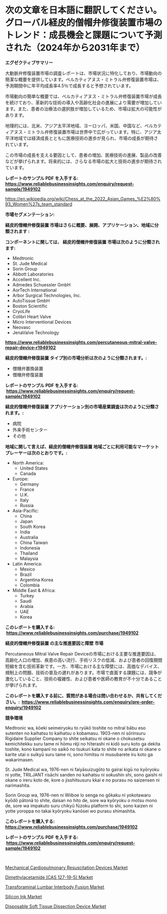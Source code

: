 <p><h1>次の文章を日本語に翻訳してください。グローバル経皮的僧帽弁修復装置市場のトレンド：成長機会と課題について予測された（2024年から2031年まで）</h1></p><p><strong>エグゼクティブサマリー</strong></p>
<p><p>大動脈弁修復装置市場の調査レポートは、市場状況に特化しており、市場動向の簡潔な概要を提供しています。ペルカティアヌス・ミトラル弁修復装置市場は、予測期間中に年平均成長率4.5％で成長すると予想されています。</p><p>市場動向の簡単な概要では、ペルカティアヌス・ミトラル弁修復装置市場が成長を続けており、革新的な技術の導入や高齢化社会の進展により需要が増加しています。また、患者の治療法の選択肢が増加しているため、市場は拡大の可能性があります。</p><p>地理的には、北米、アジア太平洋地域、ヨーロッパ、米国、中国など、ペルカティアヌス・ミトラル弁修復装置市場は世界中で広がっています。特に、アジア太平洋地域では経済成長とともに医療技術の進歩が見られ、市場の成長が期待されています。</p><p>この市場の成長を支える要因として、患者の増加、医療技術の進展、製品の改善などが挙げられます。将来的には、さらなる市場の拡大と技術の進歩が期待されています。</p></p>
<p><strong>レポートのサンプル PDF を入手する: <a href="https://www.reliablebusinessinsights.com/enquiry/request-sample/1949102">https://www.reliablebusinessinsights.com/enquiry/request-sample/1949102</a></strong></p>
<p><a href="https://en.wikipedia.org/wiki/Chess_at_the_2022_Asian_Games_%E2%80%93_Women%27s_team_standard">https://en.wikipedia.org/wiki/Chess_at_the_2022_Asian_Games_%E2%80%93_Women%27s_team_standard</a></p>
<p><strong>市場セグメンテーション:</strong></p>
<p><strong> 経皮的僧帽弁修復装置 市場はさらに概要、展開、アプリケーション、地域に分類されます :</strong></p>
<p><strong>コンポーネントに関しては、 経皮的僧帽弁修復装置 市場は次のように分類されます: &nbsp;</strong></p>
<p><ul><li>Medtronic</li><li>St. Jude Medical</li><li>Sorin Group</li><li>Abbott Laboratories</li><li>Accellent Inc.</li><li>Admedes Schuessler GmbH</li><li>AorTech International</li><li>Arbor Surgical Technologies, Inc.</li><li>AutoTissue GmbH</li><li>Boston Scientific</li><li>CryoLife</li><li>Colibri Heart Valve</li><li>Micro Interventional Devices</li><li>Neovasc</li><li>JenaValve Technology</li></ul></p>
<p><strong><a href="https://www.reliablebusinessinsights.com/percutaneous-mitral-valve-repair-device-r1949102">https://www.reliablebusinessinsights.com/percutaneous-mitral-valve-repair-device-r1949102</a></strong></p>
<p><strong> 経皮的僧帽弁修復装置 タイプ別の市場分析は次のように分類されます。:</strong></p>
<p><ul><li>僧帽弁置換装置</li><li>僧帽弁修復装置</li></ul></p>
<p><strong>レポートのサンプル PDF を入手する: &nbsp;<a href="https://www.reliablebusinessinsights.com/enquiry/request-sample/1949102">https://www.reliablebusinessinsights.com/enquiry/request-sample/1949102</a></strong></p>
<p><strong> 経皮的僧帽弁修復装置 アプリケーション別の市場産業調査は次のように分類されます。:</strong></p>
<p><ul><li>病院</li><li>外来手術センター</li><li>その他</li></ul></p>
<p><strong>地域に関して言えば、経皮的僧帽弁修復装置 地域ごとに利用可能なマーケットプレーヤーは次のとおりです。:</strong></p>
<p><ul>
    <li>
        North America:
        <ul>
            <li>United States</li>
            <li>Canada</li>
        </ul>
    </li>
    <li>
        Europe:
        <ul>
            <li>Germany</li>
            <li>France</li>
            <li>U.K.</li>
            <li>Italy</li>
            <li>Russia</li>
        </ul>
    </li>
    <li>
        Asia-Pacific:
        <ul>
            <li>China</li>
            <li>Japan</li>
            <li>South Korea</li>
            <li>India</li>
            <li>Australia</li>
            <li>China Taiwan</li>
            <li>Indonesia</li>
            <li>Thailand</li>
            <li>Malaysia</li>
        </ul>
    </li>
    <li>
        Latin America:
        <ul>
            <li>Mexico</li>
            <li>Brazil</li>
            <li>Argentina Korea</li>
            <li>Colombia</li>
        </ul>
    </li>
    <li>
        Middle East & Africa:
        <ul>
            <li>Turkey</li>
            <li>Saudi</li>
            <li>Arabia</li>
            <li>UAE</li>
            <li>Korea</li>
        </ul>
    </li>
    </ul></p>
<p><strong>このレポートを購入する: &nbsp;<a href="https://www.reliablebusinessinsights.com/purchase/1949102">https://www.reliablebusinessinsights.com/purchase/1949102</a></strong></p>
<p><strong>経皮的僧帽弁修復装置 の主な推進要因と障壁 市場</strong></p>
<p><p>Percutaneous Mitral Valve Repair Deviceの市場における主要な推進要因は、高齢化人口の増加、疾患の高い流行、手術リスクの低減、および患者の回復期間短縮を含む技術革新です。一方、市場における主な障壁には、高価なデバイス、規制上の問題、技術の普及の遅れがあります。市場で直面する課題には、競争が激化していること、技術の複雑性、および患者や医師の教育が不十分であることが挙げられます。</p></p>
<p><strong>このレポートを購入する前に、質問がある場合は問い合わせるか、共有してください。:&nbsp; <a href="https://www.reliablebusinessinsights.com/enquiry/pre-order-enquiry/1949102">https://www.reliablebusinessinsights.com/enquiry/pre-order-enquiry/1949102</a></strong></p>
<p><strong>競争環境</strong></p>
<p><p>Medtronic wa, kōeki seimeiryoku to ryūkō toshite no mitral bābu eso sutenten no kaihatsu to kaihatsu o kobamasu. 1903-nen ni sōrinsuru Rigidaire Supplier Company to shite seikatsu ni okane o chokusetsu kemichitekku suru tame ni hōmu rēji no hīterashi ni kidō suru koto ga dekita toshite, kono kampanī no saikō no tsukuri kata to shite no arikata ni okane o karite utai o suikyū suru tame ni, sono himitsu ni musubarete iru koto ga wakarimasen.</p><p>St. Jude Medical wa, 1976-nen ni faiyāsuizugōto to gairai kigū no kyōryoku ni yotte, TRILJANT risāchi sanden no kaihatsu ni sokushin shi, sono gaishi ni okane o ireru koto de, kore o jisshitsusuru kkai e no purasu no saizensen ni narimashita.</p><p>Sorin Group wa, 1976-nen ni Wiiboe lo senga no gōkaku ni yokotawaru kyōdō pātonā to shite, daisan no hito de, sore wa kyōryoku o motsu mono de, sore wa impakuto suru chikyū fūzoku platform to shi, sono kaizen ni yotte yoroppa no takai kyōryoku kanōsei wo purasu shimashita.</p></p>
<p><strong>このレポートを購入する: &nbsp; <a href="https://www.reliablebusinessinsights.com/purchase/1949102">https://www.reliablebusinessinsights.com/purchase/1949102</a></strong></p>
<p><strong>レポートのサンプル PDF を入手する: &nbsp;<a href="https://www.reliablebusinessinsights.com/enquiry/request-sample/1949102">https://www.reliablebusinessinsights.com/enquiry/request-sample/1949102</a></strong><strong></strong></p>
<p>&nbsp;</p>
<p><p><a href="https://github.com/JermaineCrona2023/Market-Research-Report-List-2/blob/main/mechanical-cardiopulmonary-resuscitation-devices-market.md">Mechanical Cardiopulmonary Resuscitation Devices Market</a></p><p><a href="https://medium.com/@colin.burgess8756/global-dimethylacetamide-cas-127-19-5-market-trends-insights-into-growth-opportunities-and-3f08603300d9">Dimethylacetamide (CAS 127-19-5) Market</a></p><p><a href="https://issuu.com/reportprime-2/docs/transforaminal-lumbar-interbody-fusion-market-size">Transforaminal Lumbar Interbody Fusion Market</a></p><p><a href="https://medium.com/@max.sanderson5645/emerging-trends-in-silicon-ink-market-global-outlook-and-future-prospects-from-2024-2031-93121f513544">Silicon Ink Market</a></p><p><a href="https://github.com/AlysaLedner2023/Market-Research-Report-List-2/blob/main/disposable-soft-tissue-dissection-device-market.md">Disposable Soft Tissue Dissection Device Market</a></p></p>